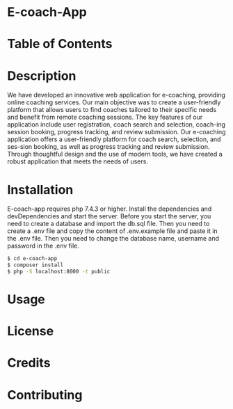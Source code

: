 # E-coach-App
# Table of Contents
# Description
 We have developed an innovative web application for e-coaching, providing online coaching services. Our main objective was to create a user-friendly platform that allows users to find coaches tailored to their specific needs and benefit from remote coaching sessions.
The key features of our application include user registration, coach search and selection, coach-ing session booking, progress tracking, and review submission.
Our e-coaching application offers a user-friendly platform for coach search, selection, and ses-sion booking, as well as progress tracking and review submission. Through thoughtful design and the use of modern tools, we have created a robust application that meets the needs of users.

# Installation
E-coach-app requires php 7.4.3 or higher.
Install the dependencies and devDependencies and start the server.
Before you start the server, you need to create a database and import the db.sql file.
Then you need to create a .env file and copy the content of .env.example file and paste it in the .env file.
Then you need to change the database name, username and password in the .env file.
```sh
$ cd e-coach-app
$ composer install
$ php -S localhost:8000 -t public
```
# Usage
# License
# Credits
# Contributing

